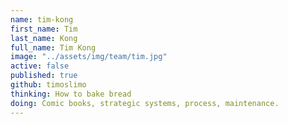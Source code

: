 ```yaml
---
name: tim-kong
first_name: Tim
last_name: Kong
full_name: Tim Kong
image: "../assets/img/team/tim.jpg"
active: false
published: true
github: timoslimo
thinking: How to bake bread
doing: Comic books, strategic systems, process, maintenance.
---
```

